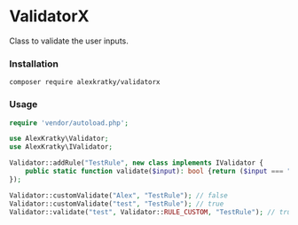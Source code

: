 # ValidatorX

Class to validate the user inputs.

### Installation

`composer require alexkratky/validatorx`

### Usage

```php
require 'vendor/autoload.php';

use AlexKratky\Validator;
use AlexKratky\IValidator;

Validator::addRule("TestRule", new class implements IValidator {
    public static function validate($input): bool {return ($input === "test");}
});

Validator::customValidate("Alex", "TestRule"); // false
Validator::customValidate("test", "TestRule"); // true
Validator::validate("test", Validator::RULE_CUSTOM, "TestRule"); // true
```